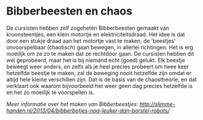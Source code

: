 # Bibberbeesten en chaos
De cursisten hebben zelf zogeheten Bibberbeesten gemaakt van kroonsteentjes, een klein motortje en elektriciteitsdraad. Het idee is dat door een stukje draad aan het motortje vast te maken, de 'beestjes' onvoorspelbaar (chaotisch) gaan bewegen, in allerlei richtingen. Het is erg moeilijk om ze zo te maken dat ze rechtdoor gaan. De cursisten hebben dit wel geprobeerd, maar het is bij niemand echt (goed) gelukt. Elk beestje beweegt weer anders, en zelfs als je heel precies probeert om twee keer hetzelfde beestje te maken, zal de beweging nooit hetzelfde zijn omdat er altijd hele kleine verschillen zijn. Dat is de basis van de chaostheorie, en dat verklaart ook waarom bijvoorbeeld het weer geen dag precies hetzelfde is en het zo moeilijk te voorspellen is.

*Meer informatie over het maken van Bibberbeestjes: http://slimme-handen.nl/2013/04/bibberbotjes-nog-leuker-dan-borstel-robots/*
